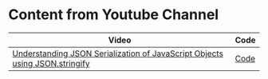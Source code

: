 
# Content from Youtube Channel


| Video | Code|
| - | - |
| [Understanding JSON Serialization of JavaScript Objects using JSON.stringify](https://youtu.be/0xvpJBc8-WM?feature=shared) | [Code](/json-replacer-reviver/) |



